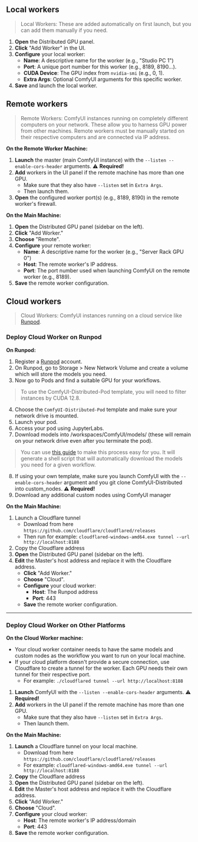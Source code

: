 ## Local workers
> Local Workers: These are added automatically on first launch, but you can add them manually if you need.

1. **Open** the Distributed GPU panel.
2. **Click** "Add Worker" in the UI.
3. **Configure** your local worker:
   - **Name**: A descriptive name for the worker (e.g., "Studio PC 1")
   - **Port**: A unique port number for this worker (e.g., 8189, 8190...).
   - **CUDA Device**: The GPU index from `nvidia-smi` (e.g., 0, 1).
   - **Extra Args**: Optional ComfyUI arguments for this specific worker.
4. **Save** and  launch the local worker.

## Remote workers
> Remote Workers: ComfyUI instances running on completely different computers on your network. These allow you to harness GPU power from other machines. Remote workers must be manually started on their respective computers and are connected via IP address.

**On the Remote Worker Machine:**
1. **Launch** the master (main ComfyUI instance) with the `--listen --enable-cors-header` arguments. ⚠️ **Required!**
2. **Add** workers in the UI panel if the remote machine has more than one GPU.
   - Make sure that they also have `--listen` set in `Extra Args`.
   - Then launch them.
3. **Open** the configured worker port(s) (e.g., 8189, 8190) in the remote worker's firewall.
  
**On the Main Machine:**
1. **Open** the Distributed GPU panel (sidebar on the left).
2. **Click** "Add Worker."
3. **Choose** "Remote".
4. **Configure** your remote worker:
   - **Name**: A descriptive name for the worker (e.g., "Server Rack GPU 0")
   - **Host**: The remote worker's IP address.
   - **Port**: The port number used when launching ComfyUI on the remote worker (e.g., 8189).
5. **Save** the remote worker configuration.
  
## Cloud workers
> Cloud Workers: ComfyUI instances running on a cloud service like [Runpod](https://get.runpod.io/0bw29uf3ug0p). 

### Deploy Cloud Worker on Runpod

**On Runpod:**
1. Register a [Runpod](https://get.runpod.io/0bw29uf3ug0p) account.
2. On Runpod, go to Storage > New Network Volume and create a volume which will store the models you need.
3. Now go to Pods and find a suitable GPU for your workflows. 
> To use the ComfyUI-Distributed-Pod template, you will need to filter instances by CUDA 12.8.
4. Choose the `ComfyUI-Distributed-Pod` template and make sure your network drive is mounted.
5. Launch your pod.
6. Access your pod using JupyterLabs.
7. Download models into /workspaces/ComfyUI/models/ (these will remain on your network drive even after you terminate the pod).
> You can use [this guide](model-download-script.md) to make this process easy for you. It will generate a shell script that will automatically download the models you need for a given workflow.
8. If using your own template, make sure you launch ComfyUI with the `--enable-cors-header` argument and you git clone ComfyUI-Distributed into custom_nodes. ⚠️ **Required!**
9. Download any additional custom nodes using ComfyUI manager

**On the Main Machine:**
1. Launch a Cloudflare tunnel
   - Download from here `https://github.com/cloudflare/cloudflared/releases`
	- Then run for example: `cloudflared-windows-amd64.exe tunnel --url http://localhost:8188`
2. Copy the Cloudflare address
3. **Open** the Distributed GPU panel (sidebar on the left).
4. **Edit** the Master's host address and replace it with the Cloudflare address.
   - **Click** "Add Worker."
   - **Choose** "Cloud".
   - **Configure** your cloud worker:
     - **Host**: The Runpod address
     - **Port**: 443
   - **Save** the remote worker configuration.

---

### Deploy Cloud Worker on Other Platforms

**On the Cloud Worker machine:**
   - Your cloud worker container needs to have the same models and custom nodes as the workflow you want to run on your local machine.
   - If your cloud platform doesn't provide a secure connection, use Cloudflare to create a tunnel for the worker. Each GPU needs their own tunnel for their respective port.
	   - For example: `./cloudflared tunnel --url http://localhost:8188`
1. **Launch** ComfyUI with the `--listen --enable-cors-header` arguments. ⚠️ **Required!**
2. **Add** workers in the UI panel if the remote machine has more than one GPU.
   - Make sure that they also have `--listen` set in `Extra Args`.
   - Then launch them.
  
**On the Main Machine:**
1. **Launch** a Cloudflare tunnel on your local machine.
   - Download from here `https://github.com/cloudflare/cloudflared/releases`
   - For example: `cloudflared-windows-amd64.exe tunnel --url http://localhost:8188`
2. **Copy** the Cloudflare address
3. **Open** the Distributed GPU panel (sidebar on the left).
4. **Edit** the Master's host address and replace it with the Cloudflare address.
5. **Click** "Add Worker."
6. **Choose** "Cloud".
7. **Configure** your cloud worker:
   - **Host**: The remote worker's IP address/domain
   - **Port**: 443
8. **Save** the remote worker configuration.
